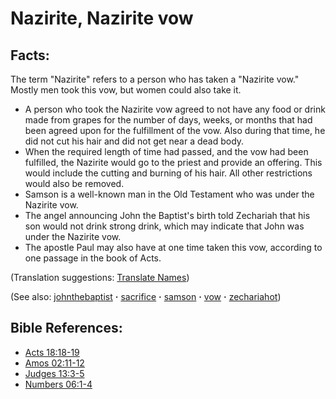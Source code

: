 # Nazirite, Nazirite vow #

## Facts: ##

The term "Nazirite" refers to a person who has taken a "Nazirite vow." Mostly men took this vow, but women could also take it.

* A person who took the Nazirite vow agreed to not have any food or drink made from grapes for the number of days, weeks, or months that had been agreed upon for the fulfillment of the vow. Also during that time, he did not cut his hair and did not get near a dead body.
* When the required length of time had passed, and the vow had been fulfilled, the Nazirite would go to the priest and provide an offering. This would include the cutting and burning of his hair. All other restrictions would also be removed.
* Samson is a well-known man in the Old Testament who was under the Nazirite vow.
* The angel announcing John the Baptist's birth told Zechariah that his son would not drink strong drink, which may indicate that John was under the Nazirite vow.
* The apostle Paul may also have at one time taken this vow, according to one passage in the book of Acts.

(Translation suggestions: [Translate Names](https://git.door43.org/Door43/en-ta-translate-vol1/src/master/content/translate_names.md))

(See also: [johnthebaptist](../other/johnthebaptist.md) **·** [sacrifice](../other/sacrifice.md) **·** [samson](../other/samson.md) **·** [vow](../kt/vow.md) **·** [zechariahot](../other/zechariahot.md))

## Bible References: ##

* [Acts 18:18-19](https://door43.org/en/bible/notes/act/18/18)
* [Amos 02:11-12](https://door43.org/en/bible/notes/amo/02/11)
* [Judges 13:3-5](https://door43.org/en/bible/notes/jdg/13/03)
* [Numbers 06:1-4](https://door43.org/en/bible/notes/num/06/01)

